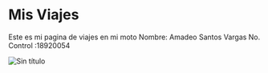 # Mis Viajes
Este es mi pagina de viajes en mi moto
Nombre: Amadeo Santos Vargas
No. Control :18920054

![Sin título](https://user-images.githubusercontent.com/92321680/137041563-87cd5600-c150-4f2f-9663-c118c5e5df72.png)

